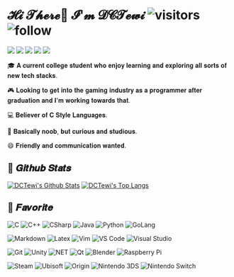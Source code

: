 # 𝓗𝓲 𝓣𝓱𝓮𝓻𝓮👋 𝓘'𝓶 𝓓𝓒𝓣𝓮𝔀𝓲  ![visitors](https://visitor-badge.laobi.icu/badge?page_id=DCTewi.DCTewi) ![follow](https://img.shields.io/github/followers/DCTewi?label=Follow&style=social)

[![](https://img.shields.io/badge/-@DCTewi-%23181717?style=flat-square&logo=github)](https://github.com/DCTewi)
[![](https://img.shields.io/badge/-@DCTewi-%231DA1F2?style=flat-square&logo=Twitter&logoColor=FFFFFF)](https://twitter.com/DCTewi)
[![](https://img.shields.io/badge/-@DCTewi-000000?style=flat-square&logo=Steam)](https://steamcommunity.com/id/dctewi)
[![](https://img.shields.io/badge/-dctewi.com-blueviolet?style=flat-square&logo=Hexo&logoColor=FFFFFF)](https://dctewi.com)
[![](https://img.shields.io/badge/-dctewi@dctewi.com-D14836?style=flat-square&logo=Gmail&logoColor=FFFFFF)](mailto:dctewi@dctewi.com)

🎓  𝐀 𝐜𝐮𝐫𝐫𝐞𝐧𝐭 𝐜𝐨𝐥𝐥𝐞𝐠𝐞 𝐬𝐭𝐮𝐝𝐞𝐧𝐭 𝐰𝐡𝐨 𝐞𝐧𝐣𝐨𝐲 𝐥𝐞𝐚𝐫𝐧𝐢𝐧𝐠 𝐚𝐧𝐝 𝐞𝐱𝐩𝐥𝐨𝐫𝐢𝐧𝐠 𝐚𝐥𝐥 𝐬𝐨𝐫𝐭𝐬 𝐨𝐟 𝐧𝐞𝐰 𝐭𝐞𝐜𝐡 𝐬𝐭𝐚𝐜𝐤𝐬.

🎮  𝐋𝐨𝐨𝐤𝐢𝐧𝐠 𝐭𝐨 𝐠𝐞𝐭 𝐢𝐧𝐭𝐨 𝐭𝐡𝐞 𝐠𝐚𝐦𝐢𝐧𝐠 𝐢𝐧𝐝𝐮𝐬𝐭𝐫𝐲 𝐚𝐬 𝐚 𝐩𝐫𝐨𝐠𝐫𝐚𝐦𝐦𝐞𝐫 𝐚𝐟𝐭𝐞𝐫 𝐠𝐫𝐚𝐝𝐮𝐚𝐭𝐢𝐨𝐧 𝐚𝐧𝐝 𝐈'𝐦 𝐰𝐨𝐫𝐤𝐢𝐧𝐠 𝐭𝐨𝐰𝐚𝐫𝐝𝐬 𝐭𝐡𝐚𝐭.

💻  𝐁𝐞𝐥𝐢𝐞𝐯𝐞𝐫 𝐨𝐟 𝐂 𝐒𝐭𝐲𝐥𝐞 𝐋𝐚𝐧𝐠𝐮𝐚𝐠𝐞𝐬.

🐣  𝐁𝐚𝐬𝐢𝐜𝐚𝐥𝐥𝐲 𝐧𝐨𝐨𝐛, 𝐛𝐮𝐭 𝐜𝐮𝐫𝐢𝐨𝐮𝐬 𝐚𝐧𝐝 𝐬𝐭𝐮𝐝𝐢𝐨𝐮𝐬.

😄  𝐅𝐫𝐢𝐞𝐧𝐝𝐥𝐲 𝐚𝐧𝐝 𝐜𝐨𝐦𝐦𝐮𝐧𝐢𝐜𝐚𝐭𝐢𝐨𝐧 𝐰𝐚𝐧𝐭𝐞𝐝.

## 📃 𝑮𝒊𝒕𝒉𝒖𝒃 𝑺𝒕𝒂𝒕𝒔

[![DCTewi's Github Stats](https://github-readme-stats.vercel.app/api?username=dctewi&show_icons=true&hide_border=true)](https://github.com/anuraghazra/github-readme-stats)
[![DCTewi's Top Langs](https://github-readme-stats.vercel.app/api/top-langs/?username=dctewi&layout=compact&langs_count=8&hide_border=true&exclude_repo=dctewi.github.io)](https://github.com/anuraghazra/github-readme-stats)

## 🔮 𝑭𝒂𝒗𝒐𝒓𝒊𝒕𝒆

![C](https://img.shields.io/badge/-C-A8B9CC?style=flat-square&logo=C&logoColor=FFFFFF)
![C++](https://img.shields.io/badge/-C++-00599C?style=flat-square&logo=C%2B%2B)
![CSharp](https://img.shields.io/badge/-C%23-690081?style=flat-square&logo=C-Sharp)
![Java](https://img.shields.io/badge/-Java-E11F22?style=flat-square&logo=Java)
![Python](https://img.shields.io/badge/-Python-4584b6?style=flat-square&logo=Python&logoColor=FFFFFF)
![GoLang](https://img.shields.io/badge/-GoLang-00ADD8?style=flat-square&logo=Go&logoColor=FFFFFF)

![Markdown](https://img.shields.io/badge/-Markdown-000000?style=flat-square&logo=Markdown)
![Latex](https://img.shields.io/badge/-Latex-008080?style=flat-square&logo=Latex)
![Vim](https://img.shields.io/badge/-Vim-019733?style=flat-square&logo=Vim)
![VS Code](https://img.shields.io/badge/-VSCode-%23007ACC?style=flat-square&logo=Visual-Studio-Code)
![Visual Studio](https://img.shields.io/badge/-Visual%20Studio-5C2D91?style=flat-square&logo=Visual-Studio)

![Git](https://img.shields.io/badge/-Git-%23F05032?style=flat-square&logo=git&logoColor=%23FFFFFF)
![Unity](https://img.shields.io/badge/-Unity-black?style=flat-square&logo=Unity)
![NET](https://img.shields.io/badge/-.NET-5C2D91?style=flat-square&logo=.NET)
![Qt](https://img.shields.io/badge/-Qt-41CD52?style=flat-square&logo=Qt&logoColor=FFFFFF)
![Blender](https://img.shields.io/badge/-Blender-F5792A?style=flat-square&logo=Blender&logoColor=FFFFFF)
![Raspberry Pi](https://img.shields.io/badge/-Raspberry%20Pi-C51A4A?style=flat-square&logo=Raspberry-Pi)

![Steam](https://img.shields.io/badge/-Steam-000000?style=flat-square&logo=Steam)
![Ubisoft](https://img.shields.io/badge/-Ubisoft-224099?style=flat-square&logo=Ubisoft&logoColor=FFFFFF)
![Origin](https://img.shields.io/badge/-Origin-F56C2D?style=flat-square&logo=Origin&logoColor=FFFFFF)
![Nintendo 3DS](https://img.shields.io/badge/-Nintendo%203DS-D12228?style=flat-square&logo=Nintendo-3DS&logoColor=FFFFFF)
![Nintendo Switch](https://img.shields.io/badge/-Nintendo%20Switch-E60012?style=flat-square&logo=Nintendo-Switch&logoColor=FFFFFF)

